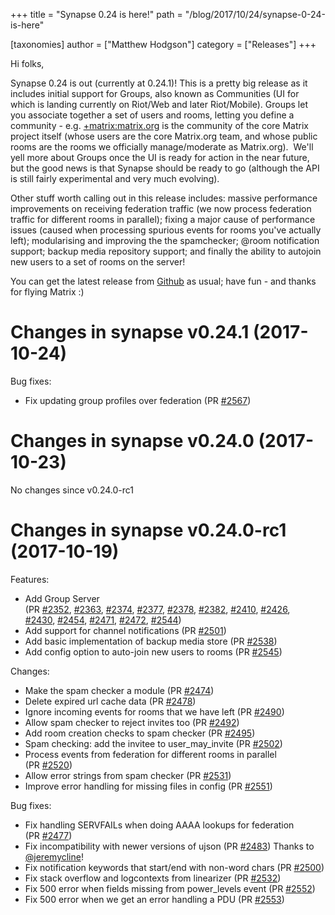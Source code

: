 +++
title = "Synapse 0.24 is here!"
path = "/blog/2017/10/24/synapse-0-24-is-here"

[taxonomies]
author = ["Matthew Hodgson"]
category = ["Releases"]
+++

Hi folks,

Synapse 0.24 is out (currently at 0.24.1)! This is a pretty big release as it includes initial support for Groups, also known as Communities (UI for which is landing currently on Riot/Web and later Riot/Mobile). Groups let you associate together a set of users and rooms, letting you define a community - e.g. <a href="https://riot.im/develop/#/group/+matrix:matrix.org">+matrix:matrix.org</a> is the community of the core Matrix project itself (whose users are the core Matrix.org team, and whose public rooms are the rooms we officially manage/moderate as Matrix.org).  We'll yell more about Groups once the UI is ready for action in the near future, but the good news is that Synapse should be ready to go (although the API is still fairly experimental and very much evolving).

Other stuff worth calling out in this release includes: massive performance improvements on receiving federation traffic (we now process federation traffic for different rooms in parallel); fixing a major cause of performance issues (caused when processing spurious events for rooms you've actually left); modularising and improving the the spamchecker; @room notification support; backup media repository support; and finally the ability to autojoin new users to a set of rooms on the server!

You can get the latest release from <a href="https://github.com/matrix-org/synapse/releases">Github</a> as usual; have fun - and thanks for flying Matrix :)
<h1>Changes in synapse v0.24.1 (2017-10-24)</h1>
Bug fixes:
<ul>
 	<li>Fix updating group profiles over federation (PR <a class="issue-link js-issue-link tooltipped tooltipped-ne" href="https://github.com/matrix-org/synapse/pull/2567" data-error-text="Failed to load issue title" data-id="267687632" data-permission-text="Issue title is private">#2567</a>)</li>
</ul>
<h1>Changes in synapse v0.24.0 (2017-10-23)</h1>
No changes since v0.24.0-rc1
<h1>Changes in synapse v0.24.0-rc1 (2017-10-19)</h1>
Features:
<ul>
 	<li>Add Group Server (PR <a class="issue-link js-issue-link tooltipped tooltipped-ne" href="https://github.com/matrix-org/synapse/pull/2352" data-error-text="Failed to load issue title" data-id="241719376" data-permission-text="Issue title is private">#2352</a>, <a class="issue-link js-issue-link" href="https://github.com/matrix-org/synapse/pull/2363" data-error-text="Failed to load issue title" data-id="242334015" data-permission-text="Issue title is private" data-url="https://github.com/matrix-org/synapse/issues/2363">#2363</a>, <a class="issue-link js-issue-link" href="https://github.com/matrix-org/synapse/pull/2374" data-error-text="Failed to load issue title" data-id="243375644" data-permission-text="Issue title is private" data-url="https://github.com/matrix-org/synapse/issues/2374">#2374</a>, <a class="issue-link js-issue-link" href="https://github.com/matrix-org/synapse/pull/2377" data-error-text="Failed to load issue title" data-id="244340948" data-permission-text="Issue title is private" data-url="https://github.com/matrix-org/synapse/issues/2377">#2377</a>, <a class="issue-link js-issue-link" href="https://github.com/matrix-org/synapse/pull/2378" data-error-text="Failed to load issue title" data-id="244341100" data-permission-text="Issue title is private" data-url="https://github.com/matrix-org/synapse/issues/2378">#2378</a>, <a class="issue-link js-issue-link" href="https://github.com/matrix-org/synapse/pull/2382" data-error-text="Failed to load issue title" data-id="245071091" data-permission-text="Issue title is private" data-url="https://github.com/matrix-org/synapse/issues/2382">#2382</a>, <a class="issue-link js-issue-link" href="https://github.com/matrix-org/synapse/pull/2410" data-error-text="Failed to load issue title" data-id="249656746" data-permission-text="Issue title is private" data-url="https://github.com/matrix-org/synapse/issues/2410">#2410</a>, <a class="issue-link js-issue-link" href="https://github.com/matrix-org/synapse/pull/2426" data-error-text="Failed to load issue title" data-id="251663325" data-permission-text="Issue title is private" data-url="https://github.com/matrix-org/synapse/issues/2426">#2426</a>,
<a class="issue-link js-issue-link" href="https://github.com/matrix-org/synapse/pull/2430" data-error-text="Failed to load issue title" data-id="252935837" data-permission-text="Issue title is private" data-url="https://github.com/matrix-org/synapse/issues/2430">#2430</a>, <a class="issue-link js-issue-link" href="https://github.com/matrix-org/synapse/pull/2454" data-error-text="Failed to load issue title" data-id="258756630" data-permission-text="Issue title is private" data-url="https://github.com/matrix-org/synapse/issues/2454">#2454</a>, <a class="issue-link js-issue-link" href="https://github.com/matrix-org/synapse/pull/2471" data-error-text="Failed to load issue title" data-id="260566156" data-permission-text="Issue title is private" data-url="https://github.com/matrix-org/synapse/issues/2471">#2471</a>, <a class="issue-link js-issue-link" href="https://github.com/matrix-org/synapse/pull/2472" data-error-text="Failed to load issue title" data-id="260655379" data-permission-text="Issue title is private" data-url="https://github.com/matrix-org/synapse/issues/2472">#2472</a>, <a class="issue-link js-issue-link" href="https://github.com/matrix-org/synapse/pull/2544" data-error-text="Failed to load issue title" data-id="265791503" data-permission-text="Issue title is private" data-url="https://github.com/matrix-org/synapse/issues/2544">#2544</a>)</li>
 	<li>Add support for channel notifications (PR <a class="issue-link js-issue-link" href="https://github.com/matrix-org/synapse/pull/2501" data-error-text="Failed to load issue title" data-id="263095049" data-permission-text="Issue title is private" data-url="https://github.com/matrix-org/synapse/issues/2501">#2501</a>)</li>
 	<li>Add basic implementation of backup media store (PR <a class="issue-link js-issue-link" href="https://github.com/matrix-org/synapse/pull/2538" data-error-text="Failed to load issue title" data-id="264965734" data-permission-text="Issue title is private" data-url="https://github.com/matrix-org/synapse/issues/2538">#2538</a>)</li>
 	<li>Add config option to auto-join new users to rooms (PR <a class="issue-link js-issue-link" href="https://github.com/matrix-org/synapse/pull/2545" data-error-text="Failed to load issue title" data-id="265842040" data-permission-text="Issue title is private" data-url="https://github.com/matrix-org/synapse/issues/2545">#2545</a>)</li>
</ul>
Changes:
<ul>
 	<li>Make the spam checker a module (PR <a class="issue-link js-issue-link tooltipped tooltipped-ne" href="https://github.com/matrix-org/synapse/pull/2474" data-error-text="Failed to load issue title" data-id="260721359" data-permission-text="Issue title is private">#2474</a>)</li>
 	<li>Delete expired url cache data (PR <a class="issue-link js-issue-link" href="https://github.com/matrix-org/synapse/pull/2478" data-error-text="Failed to load issue title" data-id="261282574" data-permission-text="Issue title is private" data-url="https://github.com/matrix-org/synapse/issues/2478">#2478</a>)</li>
 	<li>Ignore incoming events for rooms that we have left (PR <a class="issue-link js-issue-link" href="https://github.com/matrix-org/synapse/pull/2490" data-error-text="Failed to load issue title" data-id="262374962" data-permission-text="Issue title is private" data-url="https://github.com/matrix-org/synapse/issues/2490">#2490</a>)</li>
 	<li>Allow spam checker to reject invites too (PR <a class="issue-link js-issue-link" href="https://github.com/matrix-org/synapse/pull/2492" data-error-text="Failed to load issue title" data-id="262416897" data-permission-text="Issue title is private" data-url="https://github.com/matrix-org/synapse/issues/2492">#2492</a>)</li>
 	<li>Add room creation checks to spam checker (PR <a class="issue-link js-issue-link" href="https://github.com/matrix-org/synapse/pull/2495" data-error-text="Failed to load issue title" data-id="262727329" data-permission-text="Issue title is private" data-url="https://github.com/matrix-org/synapse/issues/2495">#2495</a>)</li>
 	<li>Spam checking: add the invitee to user_may_invite (PR <a class="issue-link js-issue-link" href="https://github.com/matrix-org/synapse/pull/2502" data-error-text="Failed to load issue title" data-id="263117407" data-permission-text="Issue title is private" data-url="https://github.com/matrix-org/synapse/issues/2502">#2502</a>)</li>
 	<li>Process events from federation for different rooms in parallel (PR <a class="issue-link js-issue-link" href="https://github.com/matrix-org/synapse/pull/2520" data-error-text="Failed to load issue title" data-id="263967902" data-permission-text="Issue title is private" data-url="https://github.com/matrix-org/synapse/issues/2520">#2520</a>)</li>
 	<li>Allow error strings from spam checker (PR <a class="issue-link js-issue-link" href="https://github.com/matrix-org/synapse/pull/2531" data-error-text="Failed to load issue title" data-id="264590599" data-permission-text="Issue title is private" data-url="https://github.com/matrix-org/synapse/issues/2531">#2531</a>)</li>
 	<li>Improve error handling for missing files in config (PR <a class="issue-link js-issue-link" href="https://github.com/matrix-org/synapse/pull/2551" data-error-text="Failed to load issue title" data-id="266095819" data-permission-text="Issue title is private" data-url="https://github.com/matrix-org/synapse/issues/2551">#2551</a>)</li>
</ul>
Bug fixes:
<ul>
 	<li>Fix handling SERVFAILs when doing AAAA lookups for federation (PR <a class="issue-link js-issue-link tooltipped tooltipped-ne" href="https://github.com/matrix-org/synapse/pull/2477" data-error-text="Failed to load issue title" data-id="261269109" data-permission-text="Issue title is private">#2477</a>)</li>
 	<li>Fix incompatibility with newer versions of ujson (PR <a class="issue-link js-issue-link" href="https://github.com/matrix-org/synapse/pull/2483" data-error-text="Failed to load issue title" data-id="261851143" data-permission-text="Issue title is private" data-url="https://github.com/matrix-org/synapse/issues/2483">#2483</a>) Thanks to
<a class="user-mention" href="https://github.com/jeremycline">@jeremycline</a>!</li>
 	<li>Fix notification keywords that start/end with non-word chars (PR <a class="issue-link js-issue-link" href="https://github.com/matrix-org/synapse/pull/2500" data-error-text="Failed to load issue title" data-id="263077422" data-permission-text="Issue title is private" data-url="https://github.com/matrix-org/synapse/issues/2500">#2500</a>)</li>
 	<li>Fix stack overflow and logcontexts from linearizer (PR <a class="issue-link js-issue-link" href="https://github.com/matrix-org/synapse/pull/2532" data-error-text="Failed to load issue title" data-id="264600894" data-permission-text="Issue title is private" data-url="https://github.com/matrix-org/synapse/issues/2532">#2532</a>)</li>
 	<li>Fix 500 error when fields missing from power_levels event (PR <a class="issue-link js-issue-link" href="https://github.com/matrix-org/synapse/pull/2552" data-error-text="Failed to load issue title" data-id="266187530" data-permission-text="Issue title is private" data-url="https://github.com/matrix-org/synapse/issues/2552">#2552</a>)</li>
 	<li>Fix 500 error when we get an error handling a PDU (PR <a class="issue-link js-issue-link tooltipped tooltipped-ne" href="https://github.com/matrix-org/synapse/pull/2553" data-error-text="Failed to load issue title" data-id="266256222" data-permission-text="Issue title is private">#2553</a>)</li>
</ul>
